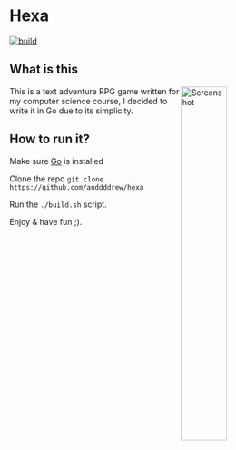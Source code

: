# Hexa

[![build](https://github.com/anddddrew/hexa/actions/workflows/build.yml/badge.svg)](https://github.com/anddddrew/hexa/actions/workflows/build.yml)

## What is this

<img align="right" width="40%" src="https://user-images.githubusercontent.com/59238070/203317267-6d471145-3131-483f-aed6-355cc60c70e1.gif" alt="Screenshot">

This is a text adventure RPG game written for my computer science course, I decided to write it in Go due to its simplicity.

## How to run it?

Make sure [Go](https://go.dev) is installed

Clone the repo `git clone https://github.com/anddddrew/hexa`

Run the `./build.sh` script.

Enjoy & have fun ;).
